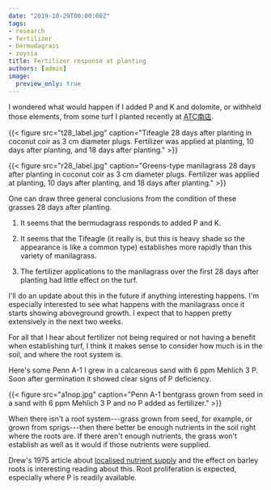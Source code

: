 ```yaml
---
date: "2019-10-29T00:00:00Z"
tags:
- research
- fertilizer
- bermudagrass
- zoysia
title: Fertilizer response at planting
authors: [admin]
image:
  preview_only: true
---
```


I wondered what would happen if I added P and K and dolomite, or withheld those elements, from some turf I planted recently at [ATC南店](https://twitter.com/hashtag/ATC%E5%8D%97%E5%BA%97?src=hashtag_click). 

{{< figure src="t28_label.jpg" caption="Tifeagle 28 days after planting in coconut coir as 3 cm diameter plugs. Fertilizer was applied at planting, 10 days after planting, and 18 days after planting." >}}

{{< figure src="r28_label.jpg" caption="Greens-type manilagrass 28 days after planting in coconut coir as 3 cm diameter plugs. Fertilizer was applied at planting, 10 days after planting, and 18 days after planting." >}}

One can draw three general conclusions from the condition of these grasses 28 days after planting.

1. It seems that the bermudagrass responds to added P and K.

2. It seems that the Tifeagle (it really is, but this is heavy shade so the appearance is like a common type) establishes more rapidly than this variety of manilagrass.

3. The fertilizer applications to the manilagrass over the first 28 days after planting had little effect on the turf.

I'll do an update about this in the future if anything interesting happens. I'm especially interested to see what happens with the manilagrass once it starts showing aboveground growth. I expect that to happen pretty extensively in the next two weeks.

For all that I hear about fertilizer not being required or not having a benefit when establishing turf, I think it makes sense to consider how much is in the soil, and where the root system is.

Here's some Penn A-1 I grew in a calcareous sand with 6 ppm Mehlich 3 P. Soon after germination it showed clear signs of P deficiency.

{{< figure src="a1nop.jpg" caption="Penn A-1 bentgrass grown from seed in a sand with 6 ppm Mehlich 3 P and no P added as fertilizer." >}}

When there isn't a root system---grass grown from seed, for example, or grown from sprigs---then there better be enough nutrients in the soil right where the roots are. If there aren't enough nutrients, the grass won't establish as well as it would if those nutrients were supplied.

Drew's 1975 article about [localised nutrient supply](https://doi.org/10.1111/j.1469-8137.1975.tb01409.x) and the effect on barley roots is interesting reading about this. Root proliferation is expected, especially where P is readily available. 



